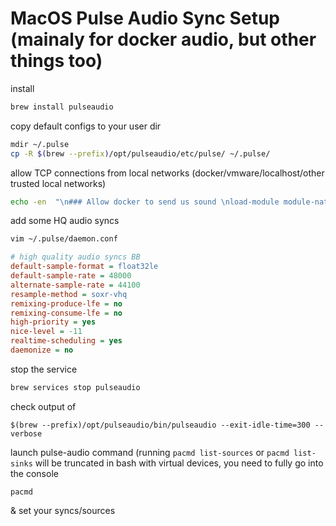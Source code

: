 # MacOS Pulse Audio Sync Setup (mainaly for docker audio, but other things too)

install
```bash
brew install pulseaudio
```

copy default configs to your user dir 
```bash
mdir ~/.pulse
cp -R $(brew --prefix)/opt/pulseaudio/etc/pulse/ ~/.pulse/
```

allow TCP connections from local networks (docker/vmware/localhost/other trusted local networks) 

```bash
echo -en  "\n### Allow docker to send us sound \nload-module module-native-protocol-tcp auth-ip-acl=127.0.0.0/8;10.0.0.0/8;172.16.0.0/12;192.168.0.0/16;fe80::/10" >> ~/.pulse/default.pa
```

add some HQ audio syncs

```bash
vim ~/.pulse/daemon.conf
```

```ini
# high quality audio syncs BB
default-sample-format = float32le
default-sample-rate = 48000
alternate-sample-rate = 44100
resample-method = soxr-vhq
remixing-produce-lfe = no
remixing-consume-lfe = no
high-priority = yes
nice-level = -11
realtime-scheduling = yes
daemonize = no
```

stop the service
```bash
brew services stop pulseaudio
```

check output of

```
$(brew --prefix)/opt/pulseaudio/bin/pulseaudio --exit-idle-time=300 --verbose
```

launch pulse-audio command (running `pacmd list-sources` or `pacmd list-sinks` will be truncated in bash with virtual devices, you need to fully go into the console

```
pacmd 
```

& set your syncs/sources


